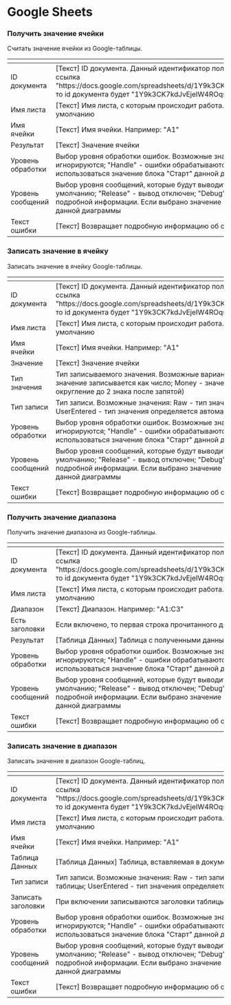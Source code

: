 # Google Sheets

### Получить значение ячейки

Считать значение ячейки из Google-таблицы.

<table data-header-hidden><thead><tr><th width="198"></th><th></th></tr></thead><tbody><tr><td>ID документа</td><td>[Текст] ID документа. Данный идентификатор получается из ссылки на таблицу. Например: если у нас ссылка "https://docs.google.com/spreadsheets/d/1Y9k3CK7kdJvEjeIW4ROqsfVm9yu08u2vweRPWoV8wqg/edit#gid=0", то id документа будет "1Y9k3CK7kdJvEjeIW4ROqsfVm9yu08u2vweRPWoV8wqg"</td></tr><tr><td>Имя листа</td><td>[Текст] Имя листа, с которым происходит работа. Если значение оставить пустым, то используется лист по умолчанию</td></tr><tr><td>Имя ячейки</td><td>[Текст] Имя ячейки. Например: "A1"</td></tr><tr><td>Результат</td><td>[Текст] Значение ячейки</td></tr><tr><td>Уровень обработки</td><td>Выбор уровня обработки ошибок. Возможные значения: "Default" - по умолчанию; "Ignore" - ошибки игнорируются; "Handle" - ошибки обрабатываются. Если выбрано значение "Default", то будет использоваться значение блока "Старт" данной диаграммы</td></tr><tr><td>Уровень сообщений</td><td>Выбор уровня сообщений, которые будут выводить блоки при работе. Возможные значения: "Default" - по умолчанию; "Release" - вывод отключен; "Debug" - вывод основной информации; "Detailed" - вывод подробной информации. Если выбрано значение "Default", то будет использоваться значение блока "Старт" данной диаграммы</td></tr><tr><td>Текст ошибки</td><td>[Текст] Возвращает подробную информацию об ошибке в случае некорректного выполнения работы блока</td></tr></tbody></table>

### Записать значение в ячейку

Записать значение в ячейку Google-таблицы.

<table data-header-hidden><thead><tr><th width="198"></th><th></th></tr></thead><tbody><tr><td>ID документа</td><td>[Текст] ID документа. Данный идентификатор получается из ссылки на таблицу. Например: если у нас ссылка "https://docs.google.com/spreadsheets/d/1Y9k3CK7kdJvEjeIW4ROqsfVm9yu08u2vweRPWoV8wqg/edit#gid=0", то id документа будет "1Y9k3CK7kdJvEjeIW4ROqsfVm9yu08u2vweRPWoV8wqg"</td></tr><tr><td>Имя листа</td><td>[Текст] Имя листа, с которым происходит работа. Если значение оставить пустым, то используется лист по умолчанию</td></tr><tr><td>Имя ячейки</td><td>[Текст] Имя ячейки. Например: "A1"</td></tr><tr><td>Значение</td><td>[Текст] Значение ячейки</td></tr><tr><td>Тип значения</td><td>Тип записываемого значения. Возможные варианты: Text - значение запсиывается как текст; Number - значение записывается как число; Money - значение записывается как денежный тип (происходит округление до 2 знака после запятой)</td></tr><tr><td>Тип записи</td><td>Тип записи. Возможные значения: Raw - тип значения будет зависеть от свойства "Тип значения"; UserEntered - тип значения определяется автоматически</td></tr><tr><td>Уровень обработки</td><td>Выбор уровня обработки ошибок. Возможные значения: "Default" - по умолчанию; "Ignore" - ошибки игнорируются; "Handle" - ошибки обрабатываются. Если выбрано значение "Default", то будет использоваться значение блока "Старт" данной диаграммы</td></tr><tr><td>Уровень сообщений</td><td>Выбор уровня сообщений, которые будут выводить блоки при работе. Возможные значения: "Default" - по умолчанию; "Release" - вывод отключен; "Debug" - вывод основной информации; "Detailed" - вывод подробной информации. Если выбрано значение "Default", то будет использоваться значение блока "Старт" данной диаграммы</td></tr><tr><td>Текст ошибки</td><td>[Текст] Возвращает подробную информацию об ошибке в случае некорректного выполнения работы блока</td></tr></tbody></table>

### Получить значение диапазона

Получить значение диапазона из Google-таблицы.

<table data-header-hidden><thead><tr><th width="199"></th><th></th></tr></thead><tbody><tr><td>ID документа</td><td>[Текст] ID документа. Данный идентификатор получается из ссылки на таблицу. Например: если у нас ссылка "https://docs.google.com/spreadsheets/d/1Y9k3CK7kdJvEjeIW4ROqsfVm9yu08u2vweRPWoV8wqg/edit#gid=0", то id документа будет "1Y9k3CK7kdJvEjeIW4ROqsfVm9yu08u2vweRPWoV8wqg"</td></tr><tr><td>Имя листа</td><td>[Текст] Имя листа, с которым происходит работа. Если значение оставить пустым, то используется лист по умолчанию</td></tr><tr><td>Диапазон</td><td>[Текст] Диапазон. Например: "A1:C3"</td></tr><tr><td>Есть заголовки</td><td>Если включено, то первая строка прочитанного диапазона будет являться заголовком колонок таблицы</td></tr><tr><td>Результат</td><td>[Таблица Данных] Таблица с полученными данными</td></tr><tr><td>Уровень обработки</td><td>Выбор уровня обработки ошибок. Возможные значения: "Default" - по умолчанию; "Ignore" - ошибки игнорируются; "Handle" - ошибки обрабатываются. Если выбрано значение "Default", то будет использоваться значение блока "Старт" данной диаграммы</td></tr><tr><td>Уровень сообщений</td><td>Выбор уровня сообщений, которые будут выводить блоки при работе. Возможные значения: "Default" - по умолчанию; "Release" - вывод отключен; "Debug" - вывод основной информации; "Detailed" - вывод подробной информации. Если выбрано значение "Default", то будет использоваться значение блока "Старт" данной диаграммы</td></tr><tr><td>Текст ошибки</td><td>[Текст] Возвращает подробную информацию об ошибке в случае некорректного выполнения работы блока</td></tr></tbody></table>

### Записать значение в диапазон

Записать значение в диапазон Google-таблиц.

<table data-header-hidden><thead><tr><th width="201"></th><th></th></tr></thead><tbody><tr><td>ID документа</td><td>[Текст] ID документа. Данный идентификатор получается из ссылки на таблицу. Например: если у нас ссылка "https://docs.google.com/spreadsheets/d/1Y9k3CK7kdJvEjeIW4ROqsfVm9yu08u2vweRPWoV8wqg/edit#gid=0", то id документа будет "1Y9k3CK7kdJvEjeIW4ROqsfVm9yu08u2vweRPWoV8wqg"</td></tr><tr><td>Имя листа</td><td>[Текст] Имя листа, с которым происходит работа. Если значение оставить пустым, то используется лист по умолчанию</td></tr><tr><td>Имя ячейки</td><td>[Текст] Имя ячейки. Например: "A1"</td></tr><tr><td>Таблица Данных</td><td>[Таблица Данных] Таблица, вставляемая в документ</td></tr><tr><td>Тип записи</td><td>Тип записи. Возможные значения: Raw - тип записываемых значений будет зависеть от формата колонки таблицы; UserEntered - тип значения определяется автоматически</td></tr><tr><td>Записать заголовки</td><td>При включении записываются заголовки таблицы</td></tr><tr><td>Уровень обработки</td><td>Выбор уровня обработки ошибок. Возможные значения: "Default" - по умолчанию; "Ignore" - ошибки игнорируются; "Handle" - ошибки обрабатываются. Если выбрано значение "Default", то будет использоваться значение блока "Старт" данной диаграммы</td></tr><tr><td>Уровень сообщений</td><td>Выбор уровня сообщений, которые будут выводить блоки при работе. Возможные значения: "Default" - по умолчанию; "Release" - вывод отключен; "Debug" - вывод основной информации; "Detailed" - вывод подробной информации. Если выбрано значение "Default", то будет использоваться значение блока "Старт" данной диаграммы</td></tr><tr><td>Текст ошибки</td><td>[Текст] Возвращает подробную информацию об ошибке в случае некорректного выполнения работы блока</td></tr></tbody></table>

&#x20;
